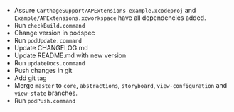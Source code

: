 - Assure `CarthageSupport/APExtensions-example.xcodeproj` and `Example/APExtensions.xcworkspace` have all dependencies added.
- Run `checkBuild.command`
- Change version in podspec
- Run `podUpdate.command`
- Update CHANGELOG.md
- Update README.md with new version
- Run `updateDocs.command`
- Push changes in git
- Add git tag
- Merge `master` to `core`, `abstractions`, `storyboard`, `view-configuration` and `view-state` branches.
- Run `podPush.command`
